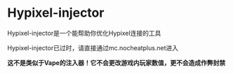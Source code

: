 # Hypixel-injector
Hypixel-injector是一个能帮助你优化Hypixel连接的工具

Hypixel-injector已过时，请直接通过mc.nocheatplus.net进入

**这不是类似于Vape的注入器！它不会更改游戏内玩家数值，更不会造成作弊封禁**
